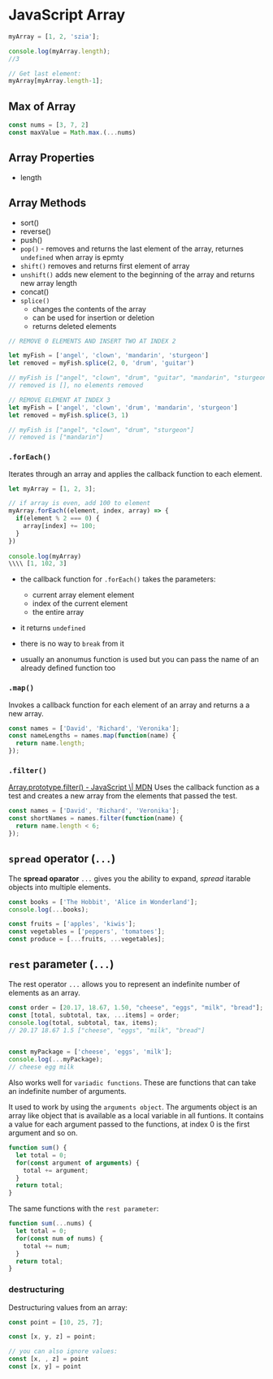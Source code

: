 
  # JavaScript Array
  ```javascript
  myArray = [1, 2, 'szia'];
  
  console.log(myArray.length);
  //3
  
  // Get last element:
  myArray[myArray.length-1];
```

## Max of Array
```javascript
const nums = [3, 7, 2]
const maxValue = Math.max.(...nums)
  ```
  
  ## Array Properties
  - length
  
  ## Array Methods
  - sort()
  - reverse()
  - push()
  - `pop()` - removes and returns the last element of the array, returnes `undefined` when array is epmty
  - `shift()` removes and returns first element of array
  - `unshift()` adds new element to the beginning of the array and returns new array length
  - concat()
  - `splice()` 
    - changes the contents of the array
    - can be used for insertion or deletion
    - returns deleted elements
  ```javascript
  // REMOVE 0 ELEMENTS AND INSERT TWO AT INDEX 2
  
  let myFish = ['angel', 'clown', 'mandarin', 'sturgeon']
  let removed = myFish.splice(2, 0, 'drum', 'guitar')
  
  // myFish is ["angel", "clown", "drum", "guitar", "mandarin", "sturgeon"] 
  // removed is [], no elements removed
  
  // REMOVE ELEMENT AT INDEX 3
  let myFish = ['angel', 'clown', 'drum', 'mandarin', 'sturgeon']
  let removed = myFish.splice(3, 1) 
  
  // myFish is ["angel", "clown", "drum", "sturgeon"]
  // removed is ["mandarin"] 
  ```
  
  ### `.forEach()`
  Iterates through an array and applies the callback function to each element.
  
  ```javascript
  let myArray = [1, 2, 3];
  
  // if array is even, add 100 to element
  myArray.forEach((element, index, array) => {
    if(element % 2 === 0) {
      array[index] += 100;
    }
  })
    
  console.log(myArray)
  \\\\ [1, 102, 3]
  ```
  
  - the callback function for `.forEach()` takes the parameters:
    -    current array element element
    -    index of the current element
    -    the entire array
  
  - it returns `undefined`
  - there is no way to `break` from it
  - usually an anonumus function is used but you can pass the name of an already defined function too
  
  ### `.map()`
  Invokes a callback function for each element of an array and returns a a new array.
  ```javascript
  const names = ['David', 'Richard', 'Veronika'];
  const nameLengths = names.map(function(name) {
    return name.length;
  });
  ```
  
  ### `.filter()`
  [Array.prototype.filter() - JavaScript \\| MDN](https://developer.mozilla.org/en-US/docs/Web/JavaScript/Reference/Global_Objects/Array/filter)
  Uses the callback function as a test and creates a new array from the elements that passed the test.
  ```javascript
  const names = ['David', 'Richard', 'Veronika'];
  const shortNames = names.filter(function(name) {
    return name.length < 6;
  });
  ```
  
  
  
  ## `spread` operator (`...`)
  
  The **spread oparator** `...` gives you the ability to expand, *spread* itarable objects into multiple elements.
  
  ```javascript
  const books = ['The Hobbit', 'Alice in Wonderland'];
  console.log(...books);
  
  const fruits = ['apples', 'kiwis'];
  const vegetables = ['peppers', 'tomatoes'];
  const produce = [...fruits, ...vegetables];
  
  ```
  
  ## `rest` parameter (`...`)
  
  The rest operator `...` allows you to represent an indefinite number of elements as an array.
  
  ```javascript
  const order = [20.17, 18.67, 1.50, "cheese", "eggs", "milk", "bread"];
  const [total, subtotal, tax, ...items] = order;
  console.log(total, subtotal, tax, items);
  // 20.17 18.67 1.5 ["cheese", "eggs", "milk", "bread"]
  
  
  const myPackage = ['cheese', 'eggs', 'milk'];
  console.log(...myPackage);
  // cheese egg milk
  ```
  
  Also works well for `variadic functions`. These are functions that can take an indefinite number of arguments.
  
  It used to work by using the `arguments object`.  The arguments object is an array like object that is available as a local variable in all funtions. It contains a value for each argument passed to the functions, at index 0 is the first argument and so on.
  ```javascript
  function sum() {
    let total = 0;  
    for(const argument of arguments) {
      total += argument;
    }
    return total;
  }
  ```
  The same functions with the `rest parameter`:
  ```javascript
  function sum(...nums) {
    let total = 0;  
    for(const num of nums) {
      total += num;
    }
    return total;
  }
  ```
  
  ### destructuring
  
  Destructuring values from an array:
  ```javascript
  const point = [10, 25, 7];
  
  const [x, y, z] = point;
  
  // you can also ignore values:
  const [x, , z] = point
  const [x, y] = point
  ```
